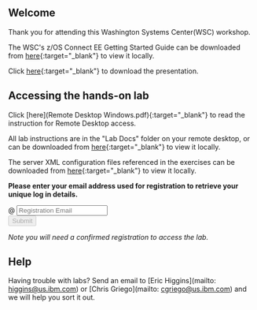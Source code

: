 <script src="https://ajax.googleapis.com/ajax/libs/jquery/3.1.0/jquery.min.js"></script>
<script src="./core-min.js"></script>
<script src="./md5-min.js"></script>
<script src="./wildfire-labs.js"></script>
<link href="https://cdn.jsdelivr.net/npm/bootstrap@5.1.0/dist/css/bootstrap.min.css" rel="stylesheet" integrity="sha384-KyZXEAg3QhqLMpG8r+8fhAXLRk2vvoC2f3B09zVXn8CA5QIVfZOJ3BCsw2P0p/We" crossorigin="anonymous">

## Welcome

Thank you for attending this Washington Systems Center(WSC) workshop. 

The WSC's z/OS Connect EE Getting Started Guide can be downloaded from [here](https://github.com/ibm-wsc/zCONNEE-Wildfire-Workshop/blob/master/zOS%20Connect%20EE%20V3%20Getting%20Started.pdf){:target="_blank"} to view it locally.
  
Click [here](https://github.com/ibm-wsc/zCONNEE-Wildfire-Workshop/blob/master/ZCONNEE%20-%20Introduction%20to%20zOS%20Connect%20EE.pdf){:target="_blank"} to download the presentation.

## Accessing the hands-on lab

Click [here](Remote Desktop Windows.pdf){:target="_blank"} to read the instruction for Remote Desktop access.

All lab instructions are in the "Lab Docs" folder on your remote desktop, or can be downloaded from [here](https://github.com/ibm-wsc/zCONNEE-Wildfire-Workshop/tree/master/exercises){:target="_blank"} to view it locally.

The server XML configuration files referenced in the exercises can be downloaded from [here](https://github.com/ibm-wsc/zCONNEE-Wildfire-Workshop/tree/master/xml){:target="_blank"} to view it locally.


**Please enter your email address used for registration to retrieve your unique log in details.**

<form onsubmit="return false;">
<div class="input-group mb-3 col-6">
<span class="input-group-text" id="basic-addon1">@</span>
<input type="email" class="form-control" placeholder="Registration Email" aria-label="Email" aria-describedby="basic-addon1" id="registration-email" maxlength="50" required oninput="validate();">
</div>
<div class="col-6">
<button id="btn-submit" class="btn btn-primary" type="submit" onclick="getLab(document.getElementById('registration-email').value)" disabled>Submit</button>
</div>
</form>
<div id="lab" class=".container .text-monospace">
<em>Note you will need a confirmed registration to access the lab.</em>
</div>

## Help 
Having trouble with labs? Send an email to [Eric Higgins](mailto: higgins@us.ibm.com) or [Chris Griego](mailto: cgriego@us.ibm.com) and we will help you sort it out.
